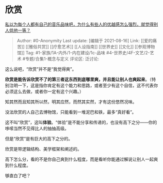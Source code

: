 # 欣赏
[私以为每个人都有自己的音乐品味吧，为什么有些人的优越感怎么强烈，就觉得别人低他一等？](https://www.zhihu.com/question/389418584/answer/2061630117)

> Author: #0-Anonymity
> Last update: [编辑于 2021-08-16]
> Link: [[爱的痛苦]] [[雅俗共赏]] [[疗愈艺术]] [[人设指南]] [[世界史]] [[文化]] [[参观博物馆]]
> Tag: #1-家族/1A-内外/1-内在建设/1c-品味 #4-世界史/4F-文艺/2-艺术 #专题/合集1-概念与定义
> 评论区:
> 泛讨论:

这么说吧，“欣赏”并不是“我觉得爽”。

**欣赏是能告诉欣赏不了的第三者这东西到底哪里爽，并且能让别人也爽起来**。（特别注明一下，这是指你肯定有这个能力和思路，或者至少有这个自信，这不代表你必须这么去做，或者你一定有这个兴趣。）

知其然而且知其所以然，明其应然，而然其实然，才有这份悠然况味。

没法欣赏的人自己去博物馆，只能看到一堆泥巴和铁，最多“真好看”。

这不叫“欣赏”，这叫**体验**。“体验”是不能分享和传递的，也没有高下之分——你的哆嗦当然不见得比人的抽抽高级。

但是“欣赏”是有巨大的高下之分的。

欣赏是带逻辑结构、美学框架和阐述的。

高下怎么分，看的不是你自己爽到什么程度，而是看听你能通过解说让别人一起爽到什么程度。

够直白了吧？
